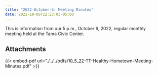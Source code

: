 ```yaml
---
title: "2022-October-6: Meeting Minutes"
date: 2022-10-06T22:23:03-05:00
---
```

This is information from our 5 p.m., October 6, 2022, regular monthly meeting held at the Tama Civic Center. 
 
## Attachments

{{< embed-pdf url="./../../pdfs/10_5_22-TT-Healthy-Hometown-Meeting-Minutes.pdf" >}}
